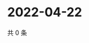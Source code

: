 # 2022-04-22

共 0 条

<!-- BEGIN WEIBO -->
<!-- 最后更新时间 Fri Apr 22 2022 03:00:53 GMT+0800 (China Standard Time) -->

<!-- END WEIBO -->
